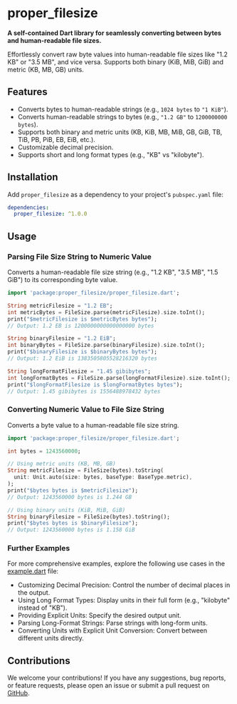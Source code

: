 # proper_filesize

**A self-contained Dart library for seamlessly converting between bytes and human-readable file sizes.**

Effortlessly convert raw byte values into human-readable file sizes like "1.2 KB" or "3.5 MB", and vice versa. Supports both binary (KiB, MiB, GiB) and metric (KB, MB, GB) units.

## Features

*   Converts bytes to human-readable strings (e.g., `1024 bytes` to `"1 KiB"`).
*   Converts human-readable strings to bytes (e.g., `"1.2 GB"` to `1200000000 bytes`).
*   Supports both binary and metric units (KB, KiB, MB, MiB, GB, GiB, TB, TiB, PB, PiB, EB, EiB, etc.).
*   Customizable decimal precision.
*   Supports short and long format types (e.g., "KB" vs "kilobyte").

## Installation

Add `proper_filesize` as a dependency to your project's `pubspec.yaml` file:

```yaml
dependencies:
  proper_filesize: ^1.0.0
```

## Usage

### Parsing File Size String to Numeric Value

Converts a human-readable file size string (e.g., "1.2 KB", "3.5 MB", "1.5 GiB") to its corresponding byte value.

```dart
import 'package:proper_filesize/proper_filesize.dart';

String metricFilesize = "1.2 EB";
int metricBytes = FileSize.parse(metricFilesize).size.toInt();
print("$metricFilesize is $metricBytes bytes");
// Output: 1.2 EB is 1200000000000000000 bytes

String binaryFilesize = "1.2 EiB";
int binaryBytes = FileSize.parse(binaryFilesize).size.toInt();
print("$binaryFilesize is $binaryBytes bytes");
// Output: 1.2 EiB is 1383505805528216320 bytes

String longFormatFilesize = "1.45 gibibytes";
int longFormatBytes = FileSize.parse(longFormatFilesize).size.toInt();
print("$longFormatFilesize is $longFormatBytes bytes");
// Output: 1.45 gibibytes is 1556488978432 bytes
```

### Converting Numeric Value to File Size String

Converts a byte value to a human-readable file size string.

```dart
import 'package:proper_filesize/proper_filesize.dart';

int bytes = 1243560000;

// Using metric units (KB, MB, GB)
String metricFilesize = FileSize(bytes).toString(
  unit: Unit.auto(size: bytes, baseType: BaseType.metric),
);
print("$bytes bytes is $metricFilesize"); 
// Output: 1243560000 bytes is 1.244 GB

// Using binary units (KiB, MiB, GiB)
String binaryFilesize = FileSize(bytes).toString();
print("$bytes bytes is $binaryFilesize"); 
// Output: 1243560000 bytes is 1.158 GiB
```

### Further Examples

For more comprehensive examples, explore the following use cases in the [example.dart](example/example.dart) file:

  * Customizing Decimal Precision: Control the number of decimal places in the output.
  * Using Long Format Types: Display units in their full form (e.g., "kilobyte" instead of "KB").
  * Providing Explicit Units: Specify the desired output unit.
  * Parsing Long-Format Strings: Parse strings with long-form units.
  * Converting Units with Explicit Unit Conversion: Convert between different units directly.

## Contributions

We welcome your contributions\! If you have any suggestions, bug reports, or feature requests, please open an issue or submit a pull request on [GitHub](https://github.com/gilnobrega/proper_filesize).